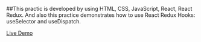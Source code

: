 ##This practic is developed by using HTML, CSS, JavaScript, React, React Redux. 
And also this practice demonstrates how to use React Redux Hooks: useSelector and useDispatch.

[Live Demo](https://sunnysun-gituser.github.io/react_redux_hooks_practice/)

